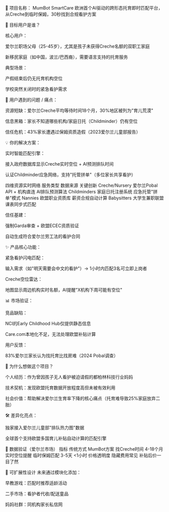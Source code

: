 
📌 项目名称：
MumBot SmartCare
欧洲首个AI驱动的跨形态托育即时匹配平台，从Creche到临时保姆，30秒找到合规看护方案

👥 目标用户是谁？

核心用户：

爱尔兰职场父母（25-45岁），尤其是孩子未获得Creche名额的双职工家庭

新移民家庭（如中国，波兰/巴西裔），需要语言支持的托育服务

典型场景：

产假结束后仍无托育机构空位

学校突然关闭时的紧急看护需求

🎯 用户遇到的问题 / 痛点：

资源短缺：爱尔兰Creche平均等待时间18个月，30%地区被列为"育儿荒漠"

信息黑箱：家长不知道哪些机构/家庭日托（Childminder）仍有空位

信任危机：43%家长遭遇过保姆资质造假（2023爱尔兰儿童部报告）

💡 你的解决方案：

实时智能匹配引擎：

接入政府数据库显示Creche实时空位 + AI预测排队时间

认证Childminder应急网络，支持"托管拼单"（多位家长共享看护）

四维资源实时网络
服务类型	数据来源	关键创新
Creche/Nursery	爱尔兰Pobal API + 机构直连	AI排队预测算法
Childminders	家庭日托注册系统	应急托管"拼单"模式
Nannies	欧盟职业资质库	薪资合规自动计算
Babysitters	大学生兼职联盟	课表同步式匹配

信任基建：

强制Garda审查 + 欧盟ECEC资质验证

自动生成符合爱尔兰劳工法的看护合同

✨ 产品核心功能：

紧急看护闪电匹配：

输入需求（如"明天需要会中文的看护"）→ 1小时内匹配3名可立即上岗者

Creche空位雷达：

地图显示周边机构实时名额，AI提醒"X机构下周可能有空位"

📊 市场验证：

竞品缺陷：

NCI的Early Childhood Hub仅提供静态信息

Care.com本地化不足，无法处理欧盟补贴计算

用户反馈：

83%爱尔兰家长认为找托育比找房难（2024 Pobal调查）

🧠 为什么想做这个项目？

个人经历：作为曾因孩子无人看护被迫请假的都柏林科技行业妈妈

技术契机：发现欧盟托育数据开放程度高但未被有效利用

社会价值：帮助解决爱尔兰生育率下降的核心痛点（托育难导致25%家庭放弃二胎）

🛠️ 差异化亮点：

独家接入爱尔兰儿童部"排队热力图"数据

全球首个支持欧盟多国育儿补贴自动计算的匹配引擎

🧠 数据验证（爱尔兰市场）
指标	传统方式	MumBot方案
找Creche时间	4-18个月	实时空位提醒
临时保姆匹配	3-5天	<1小时
价格透明度	隐藏费用常见	补贴后价一目了然


🧠 可扩展性设计
未来通过模块化添加：

早教游戏：匹配时推荐适龄活动

二手市场：看护者代收/配送童品

妈妈社群：同机构家长私信网

